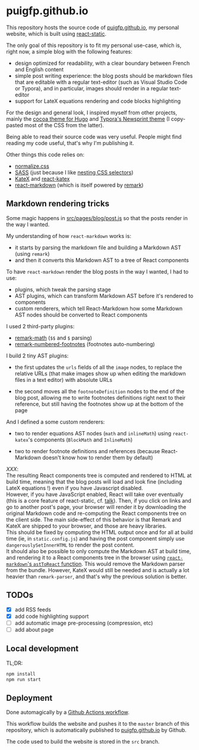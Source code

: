 # puigfp.github.io

This repository hosts the source code of [puigfp.github.io](https://puigfp.github.io), my personal website, which is built using [react-static](https://github.com/react-static/react-static).

The only goal of this repository is to fit my personal use-case, which is, right now, a simple blog with the following features:

- design optimized for readability, with a clear boundary between French and English content
- simple post writing experience: the blog posts should be markdown files that are editable with a regular text-editor (such as Visual Studio Code or Typora), and in particular, images should render in a regular text-editor
- support for LateX equations rendering and code blocks highlighting

For the design and general look, I inspired myself from other projects, mainly the [cocoa theme for Hugo](https://github.com/nishanths/cocoa-hugo-theme/blob/master/screenshots.md) and [Typora's Newsprint theme](http://theme.typora.io/theme/Newsprint/) (I copy-pasted most of the CSS from the latter).

Being able to read their source code was very useful. People might find reading my code useful, that's why I'm publishing it.

Other things this code relies on:

- [normalize.css](https://necolas.github.io/normalize.css/)
- [SASS](https://sass-lang.com/) (just because I like [nesting CSS selectors](https://sass-lang.com/documentation/style-rules#nesting))
- [KateX](https://katex.org) and [react-katex](https://github.com/talyssonoc/react-katex)
- [react-markdown](https://github.com/rexxars/react-markdown) (which is itself powered by [remark](https://github.com/remarkjs/remark))

## Markdown rendering tricks

Some magic happens in [src/pages/blog/post.js](src/pages/blog/post.js) so that the posts render in the way I wanted.

My understanding of how `react-markdown` works is:

- it starts by parsing the markdown file and building a Markdown AST (using `remark`)
- and then it converts this Markdown AST to a tree of React components

To have `react-markdown` render the blog posts in the way I wanted, I had to use:

- plugins, which tweak the parsing stage
- AST plugins, which can transform Markdown AST before it's rendered to components
- custom renderers, which tell React-Markdown how some Markdown AST nodes should be converted to React components

I used 2 third-party plugins:

- [remark-math](https://github.com/remarkjs/remark-math) (`$$` and `$` parsing)
- [remark-numbered-footnotes](https://github.com/zestedesavoir/zmarkdown/tree/master/packages/remark-numbered-footnotes) (footnotes auto-numbering)

I build 2 tiny AST plugins:

- the first updates the `urls` fields of all the `image` nodes, to replace the relative URLs (that make images show up when editing the markdown files in a text editor) with absolute URLs

- the second moves all the `footnoteDefinition` nodes to the end of the blog post, allowing me to write footnotes definitions right next to their reference, but still having the footnotes show up at the bottom of the page

And I defined a some custom renderers:

- two to render equations AST nodes (`math` and `inlineMath`) using `react-katex`'s components (`BlockMath` and `InlineMath`)

- two to render footnote definitions and references (because React-Markdown doesn't know how to render them by default)

_XXX_:  
The resulting React components tree is computed and rendered to HTML at build time, meaning that the blog posts will load and look fine (including LateX equations !) even if you have Javascript disabled.  
However, if you have JavaScript enabled, React will take over eventually (this is a core feature of react-static, cf. [talk](https://youtu.be/OqbJ5swVpDQ?t=707)). Then, if you click on links and go to another post's page, your browser will render it by downloading the original Markdown code and re-computing the React components tree on the client side. The main side-effect of this behavior is that Remark and KateX are shipped to your browser, and those are heavy libraries.  
This should be fixed by computing the HTML output once and for all at build time (ie, in `static.config.js`) and having the post component simply use `dangerouslySetInnerHTML` to render the post content.  
It should also be possible to only compute the Markdown AST at build time, and rendering it to a React components tree in the browser using [`react-markdown`'s `astToReact` function](https://github.com/rexxars/react-markdown/blob/master/src/ast-to-react.js). This would remove the Markdown parser from the bundle. However, KateX would still be needed and is actually a lot heavier than `remark-parser`, and that's why the previous solution is better.

## TODOs

- [x] add RSS feeds
- [x] add code highlighting support
- [ ] add automatic image pre-processing (compression, etc)
- [ ] add about page

## Local development

TL;DR:

```sh
npm install
npm run start
```

## Deployment

Done automagically by a [Github Actions workflow](.github/workflows/deploy.yml).

This workflow builds the website and pushes it to the `master` branch of this repository, which is automatically published to [puigfp.github.io](https://puigfp.github.io/) by Github.

The code used to build the website is stored in the `src` branch.
